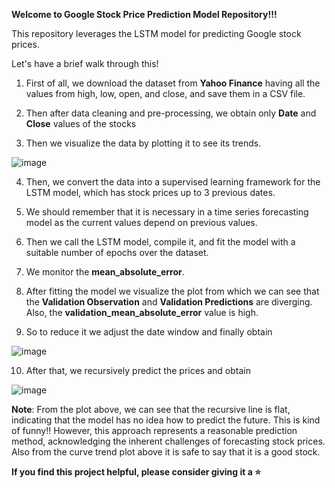 **Welcome to Google Stock Price Prediction Model Repository!!!**

This repository leverages the LSTM model for predicting Google stock prices.

Let's have a brief walk through this!

1. First of all, we download the dataset from **Yahoo Finance** having all the values from high, low, open, and close, and save them in a CSV file.

2. Then after data cleaning and pre-processing, we obtain only **Date** and **Close** values of the stocks

3. Then we visualize the data by plotting it to see its trends.

![image](https://github.com/user-attachments/assets/4974b9d5-44ef-4e19-865c-da8e8dd634f0)

4. Then, we convert the data into a supervised learning framework for the LSTM model, which has stock prices up to 3 previous dates.

5. We should remember that it is necessary in a time series forecasting model as the current values depend on previous values.

6. Then we call the LSTM model, compile it, and fit the model with a suitable number of epochs over the dataset.

7. We monitor the **mean_absolute_error**.

8. After fitting the model we visualize the plot from which we can see that the **Validation Observation** and **Validation Predictions** are diverging. Also, the **validation_mean_absolute_error** value is high.

9. So to reduce it we adjust the date window and finally obtain

![image](https://github.com/user-attachments/assets/8b438631-bf61-4873-b5bd-f123f3439469)

10. After that, we recursively predict the prices and obtain

![image](https://github.com/user-attachments/assets/9e45feee-e62f-498f-8e84-3c4bb7156f13)

**Note**: From the plot above, we can see that the recursive line is flat, indicating that the model has no idea how to predict the future. This is kind of funny!! However, this approach represents a reasonable prediction method, acknowledging the inherent challenges of forecasting stock prices.
Also from the curve trend plot above it is safe to say that it is a good stock.

**If you find this project helpful, please consider giving it a ⭐**

